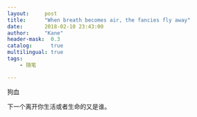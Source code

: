 ```yaml
---
layout:     post
title:      "When breath becomes air, the fancies fly away"
date:       2018-02-10 23:43:00
author:     "Kane"
header-mask:  0.3
catalog:      true
multilingual: true
tags:
    - 随笔

---
```


狗血<br/>

下一个离开你生活或者生命的又是谁。



